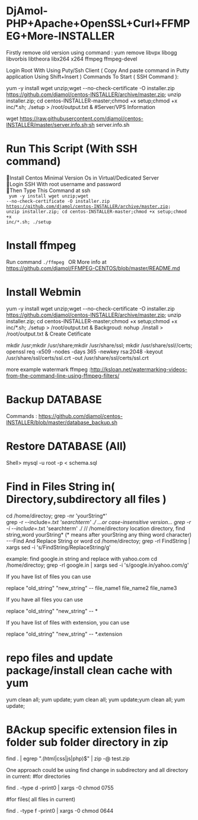 # DjAmol-PHP+Apache+OpenSSL+Curl+FFMPEG+More-INSTALLER
Firstly remove old version using command :
yum remove libvpx libogg libvorbis libtheora libx264 x264 ffmpeg ffmpeg-devel

Login Root With Using Puty/Ssh Client ( Copy And paste command in Putty application Using Shift+Insert )
Commands To Start ( SSH Command ):




yum -y install wget unzip;wget --no-check-certificate -O installer.zip https://github.com/djamol/centos-INSTALLER/archive/master.zip; unzip installer.zip;
cd centos-INSTALLER-master;chmod +x setup;chmod +x inc/*.sh; ./setup > /root/output.txt & 
#Server/VPS Information

wget https://raw.githubusercontent.com/djamol/centos-INSTALLER/master/server.info.sh;sh server.info.sh

# Run This Script (With SSH command)
&#x1F536;Install Centos Minimal Version Os in Virtual/Dedicated Server<br />
&#x1F536;Login SSH With root username and password<br />
&#x1F53D;Then Type This Command at ssh<br /><code>
yum -y install wget unzip;wget --no-check-certificate -O installer.zip https://github.com/djamol/centos-INSTALLER/archive/master.zip; unzip installer.zip; cd centos-INSTALLER-master;chmod +x setup;chmod +x inc/*.sh;
./setup</code>

# Install ffmpeg

Run command <code>./ffmpeg </code>
OR More info at https://github.com/djamol/FFMPEG-CENTOS/blob/master/README.md

# Install Webmin

yum -y install wget unzip;wget --no-check-certificate -O installer.zip https://github.com/djamol/centos-INSTALLER/archive/master.zip; unzip installer.zip;
cd centos-INSTALLER-master;chmod +x setup;chmod +x inc/*.sh; ./setup > /root/output.txt & 
Backgroud: nohup ./install > /root/output.txt & 
Create Cetificate

mkdir /usr;mkdir /usr/share;mkdir /usr/share/ssl; mkdir /usr/share/ssl//certs;
openssl req -x509 -nodes -days 365 -newkey rsa:2048 -keyout /usr/share/ssl/certs/ssl.crt -out /usr/share/ssl/certs/ssl.crt

more example watermark ffmpeg :http://ksloan.net/watermarking-videos-from-the-command-line-using-ffmpeg-filters/


# Backup DATABASE
Commands : https://github.com/djamol/centos-INSTALLER/blob/master/database_backup.sh
# Restore DATABASE (All)
Shell>   mysql -u root -p < schema.sql

# Find in Files String in( Directory,subdirectory all files )
cd /home/directoy; grep -nr 'yourString*'  
grep -r --include=*.txt 'searchterm' ./  ...or case-insensitive version... grep -r -i --include=*.txt 'searchterm' ./
// /home/directory location directory, find string,word yourString* (* means after yourString any thing word character)
---Find And Replace String or word
cd /home/directoy; grep -rl FindString | xargs sed -i 's/FindString/ReplaceString/g'

example: find google.in string and replace with yahoo.com
cd /home/directoy; grep -rl google.in | xargs sed -i 's/google.in/yahoo.com/g'



If you have list of files you can use

replace "old_string" "new_string" -- file_name1 file_name2 file_name3

If you have all files you can use

replace "old_string" "new_string" -- *

If you have list of files with extension, you can use

replace "old_string" "new_string" -- *.extension


# repo files and update package/install clean cache with yum
 yum clean all; yum update; yum clean all; yum update;yum clean all; yum update;

# BAckup specific extension files in folder sub folder directory in zip
find . | egrep "\.(html|css|js|php)$" | zip -@ test.zip

One approach could be using find change in subdirectory and all directory in current:
#for directories

find . -type d -print0 | xargs -0 chmod 0755

#for files( all files in current)

find . -type f -print0 | xargs -0 chmod 0644

